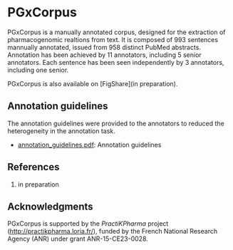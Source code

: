 # PGxCorpus

PGxCorpus is a manually annotated corpus, designed for the extraction of pharmacogenomic realtions from text. 
It is composed of 993 sentences mannually annotated, issued from 958 distinct PubMed abstracts. 
Annotation has been achieved by 11 annotators, including 5 senior annotators. 
Each sentence has been seen independently by 3 annotators, including one senior.  

PGxCorpus is also available on [FigShare](in preparation).

## Annotation guidelines

The annotation guidelines were provided to the annotators to reduced the heterogeneity in the annotation task.

* [annotation_guidelines.pdf](annotation_guidelines.pdf): Annotation guidelines


## References

1. in preparation

## Acknowledgments

PGxCorpus is supported by the *PractiKPharma* project (http://practikpharma.loria.fr/),
funded by the French National Research Agency (ANR) under grant ANR-15-CE23-0028.
